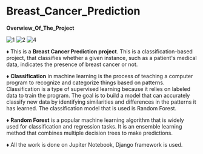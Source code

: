# Breast_Cancer_Prediction

**Overwiew_Of_The_Project**

![1](https://github.com/SumnaImran-20/Breast_Cancer_Prediction/assets/88527179/fb658236-8532-46dd-b769-1e24fed37264)
![2](https://github.com/SumnaImran-20/Breast_Cancer_Prediction/assets/88527179/6f98394c-8564-4363-beaa-f59c5539668f)
![4](https://github.com/SumnaImran-20/Breast_Cancer_Prediction/assets/88527179/ad70bc33-a63f-4789-b322-8fdaa2b47f1a)

♦ This is a **Breast Cancer Prediction project**. This is a classification-based project, that classifies whether a given instance, such as a patient's medical data, indicates the presence of breast cancer or not.

♦ **Classification** in machine learning is the process of teaching a computer program to recognize and categorize things based on patterns. Classification is a type of supervised learning because it relies on labeled data to train the program. The goal is to build a model that can accurately classify new data by identifying similarities and differences in the patterns it has learned. The classification model that is used is Random Forest.

♦ **Random Forest** is a popular machine learning algorithm that is widely used for classification and regression tasks. It is an ensemble learning method that combines multiple decision trees to make predictions.

♦ All the work is done on Jupiter Notebook, Django framework is used.
